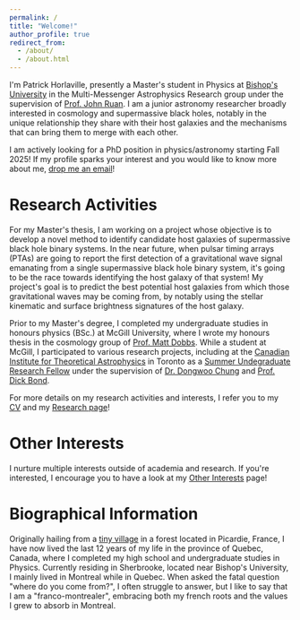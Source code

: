 ```yaml
---
permalink: /
title: "Welcome!"
author_profile: true
redirect_from: 
  - /about/
  - /about.html
---
```


I'm Patrick Horlaville, presently a Master's student in Physics at [Bishop's University](https://www.ubishops.ca/) in the Multi-Messenger Astrophysics Research group under the supervision of [Prof. John Ruan](https://gamma-research.space/). I am a junior astronomy researcher broadly interested in cosmology and supermassive black holes, notably in the unique relationship they share with their host galaxies and the mechanisms that can bring them to merge with each other. 

I am actively looking for a PhD position in physics/astronomy starting Fall 2025! If my profile sparks your interest and you would like to know more about me, [drop me an email](mailto:patrick.horlaville@gmail.com)!


Research Activities
======
For my Master's thesis, I am working on a project whose objective is to develop a novel method to identify candidate host galaxies of supermassive black hole binary systems. In the near future, when pulsar timing arrays (PTAs) are going to report the first detection of a gravitational wave signal emanating from a single supermassive black hole binary system, it's going to be the race towards identifying the host galaxy of that system! My project's goal is to predict the best potential host galaxies from which those gravitational waves may be coming from, by notably using the stellar kinematic and surface brightness signatures of the host galaxy.

Prior to my Master's degree, I completed my undergraduate studies in honours physics (BSc.) at McGill University, where I wrote my honours thesis in the cosmology group of [Prof. Matt Dobbs](https://sites.google.com/a/mcgillcosmology.ca/mcgillcosmology/matt-dobbs). While a student at McGill, I participated to various research projects, including at the [Canadian Institute for Theoretical Astrophysics](https://www.cita.utoronto.ca/) in Toronto as a [Summer Undegraduate Research Fellow](https://www.cita.utoronto.ca/opportunities/surf-at-cita/) under the supervision of [Dr. Dongwoo Chung](https://dongwooc.com/) and [Prof. Dick Bond](https://www.cita.utoronto.ca/~bond/).

For more details on my research activities and interests, I refer you to my [CV](https://patrickhorlaville.github.io/files/academic_cv.pdf) and my [Research page](https://patrickhorlaville.github.io/research/)!



Other Interests
======
I nurture multiple interests outside of academia and research. If you're interested, I encourage you to have a look at my [Other Interests](https://patrickhorlaville.github.io/other_interests/) page!

Biographical Information
======
Originally hailing from a [tiny village](https://en.wikipedia.org/wiki/Pierrefonds,_Oise) in a forest located in Picardie, France, I have now lived the last 12 years of my life in the province of Quebec, Canada, where I completed my high school and undergraduate studies in Physics. Currently residing in Sherbrooke, located near Bishop's University, I mainly lived in Montreal while in Quebec. When asked the fatal question "where do you come from?", I often struggle to answer, but I like to say that I am a "franco-montrealer", embracing both my french roots and the values I grew to absorb in Montreal.
